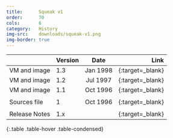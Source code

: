```yaml
---
title:      Squeak v1
order:      70
cols:       6
category:   History
img-src:    downloads/squeak-v1.png
img-border: true
---
```


|                   | Version | Date     | Link                                                      |
| ----------------- |:------- |:--------:| ---------------------------------------------------------:|
| VM and image      | 1.3     | Jan 1998 | [<i class="fa fa-download"></i>][13]{:target=_blank}      |
| VM and image      | 1.2     | Jul 1997 | [<i class="fa fa-download"></i>][12]{:target=_blank}      |
| VM and image      | 1.1     | Oct 1996 | [<i class="fa fa-download"></i>][11]{:target=_blank}      |
|                   |         |          |                                                           |
| Sources file      | 1       | Oct 1996 | [<i class="fa fa-download"></i>][1s]{:target=_blank}      |
|                   |         |          |                                                           |
| Release Notes     | 1.x     |          | [<i class="fa fa-external-link"></i>][1r]{:target=_blank} |
{:.table .table-hover .table-condensed}

[13]: http://ftp.squeak.org/1.3/
[12]: http://ftp.squeak.org/1.2/
[11]: http://ftp.squeak.org/1.1/
[1s]: http://ftp.squeak.org/sources_files/SqueakV1.sources.gz
[1r]: http://wiki.squeak.org/squeak/3833
